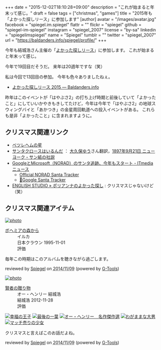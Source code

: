 +++
date = "2015-12-02T18:10:28+09:00"
description = "これが始まると年末って感じ。"
draft = false
tags = ["christmas", "games"]
title = "2015年も「よかった探しリース」に参加します"
[author]
  avatar = "/images/avatar.jpg"
  facebook = "spiegel.im.spiegel"
  flattr = ""
  flickr = "spiegel"
  github = "spiegel-im-spiegel"
  instagram = "spiegel_2007"
  license = "by-sa"
  linkedin = "spiegelimspiegel"
  name = "Spiegel"
  tumblr = ""
  twitter = "spiegel_2007"
  url = "https://baldanders.info/spiegel/profile/"
+++

今年も結城浩さん主催の「[よかった探しリース](http://www.hyuki.com/ring/)」に参加します。
これが始まると年末って感じ。

今年で19回目だそうだ。
来年は20週年ですな（笑）

私は今回で13回目の参加。
今年も色々ありましたねぇ。

- [よかった探しリース 2015 — Baldanders.info](https://baldanders.info/spiegel/profile/wreath2015.shtml)

昨年はこのイベントが「はやぶさ2」の打ち上げ時期と前後していて「よかったこと」にしていいかやきもきしてたけど，今年は今年で「はやぶさ2」の地球スウィングバイと「あかつき」の金星周回軌道への投入イベントがある。
これらも是非「よかったこと」に含まれますように。

## クリスマス関連リンク

- [ベツレヘムの星](http://www.asahi-net.or.jp/~nr8c-ab/ktisrbethlehem.htm)
- [サンタクロースはいるんだ](http://www.aozora.gr.jp/cards/001237/card46346.html) ： [大久保ゆう](http://www.aozora.gr.jp/index_pages/person10.html)さん翻訳，[1897年9月21日 ニューヨーク・サン紙の社説](http://www.nysun.com/editorials/yes-virginia/68502/ "Yes, Virginia ... - The New York Sun")
- [GoogleとMicrosoft（NORAD）のサンタ追跡、今年もスタート - ITmedia ニュース](http://www.itmedia.co.jp/news/articles/1512/02/news073.html)
    - [Official NORAD Santa Tracker](http://www.noradsanta.org/)
    - [🎄Google Santa Tracker](https://santatracker.google.com/)
- [ENGLISH STUDIO » ポリアンナのよかった探し](http://www.sanctio.jp/archives/6453) : クリスマスじゃないけど（笑）

## クリスマス関連アイテム

<div class="hreview" ><a class="item url" href="http://www.amazon.co.jp/exec/obidos/ASIN/B00005EWJM/baldandersinf-22/"><img src="http://ecx.images-amazon.com/images/I/51%2Bt-3PwozL._SL160_.jpg" alt="photo" class="photo"  /></a><dl ><dt class="fn"><a class="item url" href="http://www.amazon.co.jp/exec/obidos/ASIN/B00005EWJM/baldandersinf-22/">ボヘミアの森から</a></dt><dd>イルカ </dd><dd>日本クラウン 1995-11-01</dd><dd>評価<abbr class="rating" title="5"><img src="http://g-images.amazon.com/images/G/01/detail/stars-5-0.gif" alt="" /></abbr> </dd></dl>
<p class="description" >毎年この時期はこのアルバムを聴きながら過ごします。</p>
<p class="gtools" >reviewed by <a href="#me" class="reviewer">Spiegel</a> on <abbr class="dtreviewed" title="2014-11-09">2014/11/09</abbr> (powered by <a href="http://www.goodpic.com/mt/aws/index.html">G-Tools</a>)</p>
</div>

<div class="hreview" ><a class="item url" href="http://www.amazon.co.jp/exec/obidos/ASIN/B00AF0YG28/baldandersinf-22/"><img src="http://ecx.images-amazon.com/images/I/41PD5ldEqTL._SL160_.jpg" alt="photo" class="photo"  /></a><dl ><dt class="fn"><a class="item url" href="http://www.amazon.co.jp/exec/obidos/ASIN/B00AF0YG28/baldandersinf-22/">賢者の贈り物</a></dt><dd>オー・ヘンリー 結城浩 </dd><dd>結城浩 2012-11-28</dd><dd>評価<abbr class="rating" title="4"><img src="http://g-images.amazon.com/images/G/01/detail/stars-4-0.gif" alt="" /></abbr> </dd></dl><p class="similar"><a href="http://www.amazon.co.jp/exec/obidos/ASIN/B00AEWFZBI/baldandersinf-22/" target="_top"><img src="http://images.amazon.com/images/P/B00AEWFZBI.09._SCTHUMBZZZ_.jpg"  alt="幸福の王子"  /></a> <a href="http://www.amazon.co.jp/exec/obidos/ASIN/B00ASMS2YQ/baldandersinf-22/" target="_top"><img src="http://images.amazon.com/images/P/B00ASMS2YQ.09._SCTHUMBZZZ_.jpg"  alt="最後の一葉"  /></a> <a href="http://www.amazon.co.jp/exec/obidos/ASIN/B00DE2KFB0/baldandersinf-22/" target="_top"><img src="http://images.amazon.com/images/P/B00DE2KFB0.09._SCTHUMBZZZ_.jpg"  alt="オー・ヘンリー　名作傑作選"  /></a> <a href="http://www.amazon.co.jp/exec/obidos/ASIN/B00ANWTJP2/baldandersinf-22/" target="_top"><img src="http://images.amazon.com/images/P/B00ANWTJP2.09._SCTHUMBZZZ_.jpg"  alt="わがままな大男"  /></a> <a href="http://www.amazon.co.jp/exec/obidos/ASIN/B00AEFOAGQ/baldandersinf-22/" target="_top"><img src="http://images.amazon.com/images/P/B00AEFOAGQ.09._SCTHUMBZZZ_.jpg"  alt="マッチ売りの少女"  /></a> </p>
<p class="description" >クリスマスと言えばこのお話だよね。</p>
<p class="gtools" >reviewed by <a href="#me" class="reviewer">Spiegel</a> on <abbr class="dtreviewed" title="2014-11-09">2014/11/09</abbr> (powered by <a href="http://www.goodpic.com/mt/aws/index.html">G-Tools</a>)</p>
</div>
